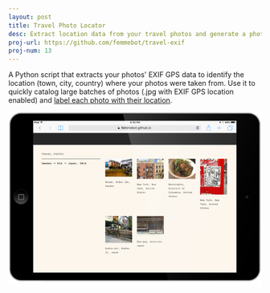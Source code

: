 ```yaml
---
layout: post
title: Travel Photo Locator
desc: Extract location data from your travel photos and generate a photo catalog of the places you've visited
proj-url: https://github.com/femmebot/travel-exif
proj-num: 13
---
```


A Python script that extracts your photos' EXIF GPS data to identify the location (town, city, country) where your photos were taken from. Use it to quickly catalog large batches of photos (.jpg with EXIF GPS location enabled) and [label each photo with their location](https://femmebot.github.io/travel-exif/).


![Travel Photo Locator](../images/13-h.png)
